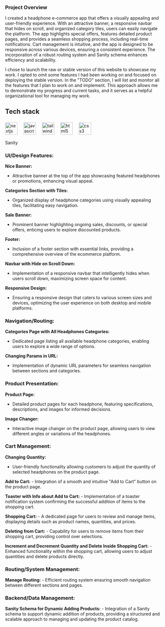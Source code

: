 
### Project Overview

I created a headphone e-commerce app that offers a visually appealing and user-friendly experience. With an attractive banner, a responsive navbar that hides on scroll, and organized category tiles, users can easily navigate the platform. The app highlights special offers, features detailed product pages, and provides a seamless shopping process, including real-time notifications. Cart management is intuitive, and the app is designed to be responsive across various devices, ensuring a consistent experience. The incorporation of a robust routing system and Sanity schema enhances efficiency and scalability.

I chose to launch the raw or stable version of this website to showcase my work. I opted to omit some features I had been working on and focused on deploying the stable version. In the "TODO" section, I will list and monitor all the features that I plan to work on and implement. This approach allows me to demonstrate my progress and current tasks, and it serves as a helpful organizational tool for managing my work.

<h2 align="left">Tech stack</h2>

###

<div align="left">
  <img src="https://skillicons.dev/icons?i=nextjs" height="40" alt="nextjs logo"  />
  <img width="12" />
  <img src="https://cdn.jsdelivr.net/gh/devicons/devicon/icons/javascript/javascript-original.svg" height="40" alt="javascript logo"  />
  <img width="12" />
  <img src="https://cdn.simpleicons.org/tailwindcss/06B6D4" height="40" alt="tailwindcss logo"  />
  <img width="12" />
  <img src="https://skillicons.dev/icons?i=html" height="40" alt="html5 logo"  />
  <img width="12" />
  <img src="https://skillicons.dev/icons?i=css" height="40" alt="css3 logo"  />
   <img width="12" />
  <p>Sanity</p>
</div>

###


### UI/Design Features:
 **Nice Banner:**
   - Attractive banner at the top of the app showcasing featured headphones or promotions, enhancing visual appeal.

 **Categories Section with Tiles:**
   - Organized display of headphone categories using visually appealing tiles, facilitating easy navigation.

 **Sale Banner:**
   - Prominent banner highlighting ongoing sales, discounts, or special offers, enticing users to explore discounted products.

 **Footer:**
   - Inclusion of a footer section with essential links, providing a comprehensive overview of the ecommerce platform.

 **Navbar with Hide on Scroll Down:**
   - Implementation of a responsive navbar that intelligently hides when users scroll down, maximizing screen space for content.

 **Responsive Design:**
   - Ensuring a responsive design that caters to various screen sizes and devices, optimizing the user experience on both desktop and mobile platforms.

### Navigation/Routing:
 **Categories Page with All Headphones Categories:**
   - Dedicated page listing all available headphone categories, enabling users to explore a wide range of options.

 **Changing Params in URL:**
   - Implementation of dynamic URL parameters for seamless navigation between sections and categories.

### Product Presentation:
 **Product Page:**
   - Detailed product pages for each headphone, featuring specifications, descriptions, and images for informed decisions.

 **Image Changer:**
   - Interactive image changer on the product page, allowing users to view different angles or variations of the headphones.

### Cart Management:
 **Changing Quantity:**
   - User-friendly functionality allowing customers to adjust the quantity of selected headphones on the product page.

 **Add to Cart:**
    - Integration of a smooth and intuitive "Add to Cart" button on the product page.

 **Toaster with Info about Add to Cart:**
    - Implementation of a toaster notification system confirming the successful addition of items to the shopping cart.

 **Shopping Cart:**
    - A dedicated page for users to review and manage items, displaying details such as product names, quantities, and prices.

 **Deleting from Cart:**
    - Capability for users to remove items from their shopping cart, providing control over selections.

 **Increment and Decrement Quantity and Delete Inside Shopping Cart:**
    - Enhanced functionality within the shopping cart, allowing users to adjust quantities and delete products directly.

### Routing/System Management:
 **Manage Routing:**
    - Efficient routing system ensuring smooth navigation between different sections and pages.

### Backend/Data Management:
 **Sanity Schema for Dynamic Adding Products:**
    - Integration of a Sanity schema to support dynamic addition of products, providing a structured and scalable approach to managing and updating the product catalog.
